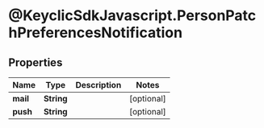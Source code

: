 # @KeyclicSdkJavascript.PersonPatchPreferencesNotification

## Properties
Name | Type | Description | Notes
------------ | ------------- | ------------- | -------------
**mail** | **String** |  | [optional] 
**push** | **String** |  | [optional] 


